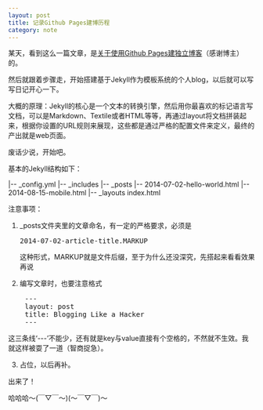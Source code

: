 ```yaml
---
layout: post
title: 记录Github Pages建博历程
category: note
---
```

某天，看到这么一篇文章，是<a href="http://beiyuu.com/github-pages/">关于使用Github Pages建独立博客</a>（感谢博主）的。

然后就跟着步骤走，开始搭建基于Jekyll作为模板系统的个人blog，以后就可以写写日记开心一下。

大概的原理：Jekyll的核心是一个文本的转换引擎，然后用你最喜欢的标记语言写文档，可以是Markdown、Textile或者HTML等等，再通过layout将文档拼装起来，根据你设置的URL规则来展现，这些都是通过严格的配置文件来定义，最终的产出就是web页面。

废话少说，开始吧。

基本的Jekyll结构如下：

|-- _config.yml
|-- _includes
|-- _posts
   |-- 2014-07-02-hello-world.html
   |-- 2014-08-15-mobile.html
|-- _layouts
index.html


注意事项：
1. _posts文件夹里的文章命名，有一定的严格要求，必须是<pre>2014-07-02-article-title.MARKUP</pre>这种形式，MARKUP就是文件后缀，至于为什么还没深究，先搭起来看看效果再说

2. 编写文章时，也要注意格式
<pre>
	---
	layout: post
	title: Blogging Like a Hacker
	---
</pre>
   这三条线‘---’不能少，还有就是key与value直接有个空格的，不然就不生效。我就这样被耍了一道（智商捉急）。

3. 占位，以后再补。




出来了！

哈哈哈～(￣▽￣～)(～￣▽￣)～ 
　　

	
